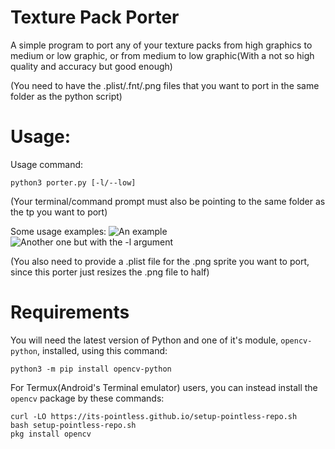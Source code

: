 

# Texture Pack Porter

A simple program to port any of your texture packs from high graphics to medium or low graphic, or from medium to low graphic(With a not so high quality and accuracy but good enough)

(You need to have the .plist/.fnt/.png files that you want to port in the same folder as the python script)

# Usage:

Usage command:

```
python3 porter.py [-l/--low]
```

(Your terminal/command prompt must also be pointing to the same folder as the tp you want to port)

Some usage examples:
![An example](https://cdn.discordapp.com/attachments/776630512327458837/848578495340871731/Screenshot_2021-05-30-22-04-43-450_com.termux.png)
![Another one but with the -l argument](https://cdn.discordapp.com/attachments/776630512327458837/848580274575900692/Screenshot_2021-05-30-22-14-41-757_com.termux.png)

(You also need to provide a .plist file for the .png sprite you want to port, since this porter just resizes the .png file to half)

# Requirements

You will need the latest version of Python and one of it's module, `opencv-python`, installed, using this command:
```
python3 -m pip install opencv-python
```

For Termux(Android's Terminal emulator) users, you can instead install the `opencv` package by these commands:
```
curl -LO https://its-pointless.github.io/setup-pointless-repo.sh
bash setup-pointless-repo.sh
pkg install opencv
```





